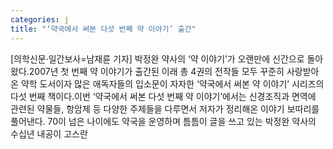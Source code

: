 ```yaml
---
categories: j
title: "‘약국에서 써본 다섯 번째 약 이야기’ 출간"
---
```

[의학신문·일간보사=남재륜 기자] 박정완 약사의 ‘약 이야기’가 오랜만에 신간으로 돌아왔다.2007년 첫 번째 약 이야기가 출간된 이래 총 4권의 전작들 모두 꾸준히 사랑받아온 약학 도서이자 많은 애독자들의 입소문이 자자한 ‘약국에서 써본 약 이야기’ 시리즈의 다섯 번째 책이다.이번 ‘약국에서 써본 다섯 번째 약 이야기’에서는 신경조직과 면역에 관련된 약물들, 항암제 등 다양한 주제들을 다루면서 저자가 정리해온 이야기 보따리를 풀어낸다. 70이 넘은 나이에도 약국을 운영하며 틈틈이 글을 쓰고 있는 박정완 약사의 수십년 내공이 고스란